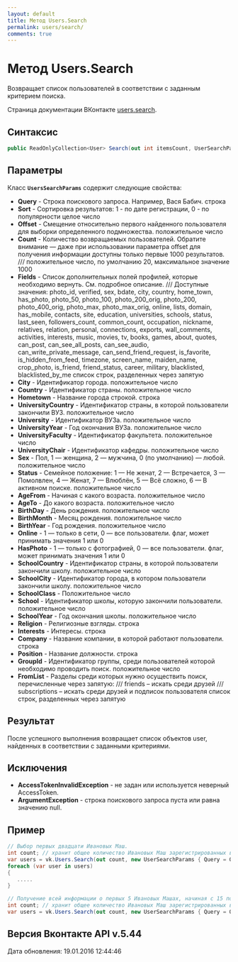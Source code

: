 ```yaml
---
layout: default
title: Метод Users.Search
permalink: users/search/
comments: true
---
```

# Метод Users.Search
Возвращает список пользователей в соответствии с заданным критерием поиска.

Страница документации ВКонтакте [users.search](https://vk.com/dev/users.search).
## Синтаксис
``` csharp
public ReadOnlyCollection<User> Search(out int itemsCount, UserSearchParams @params)
```

## Параметры
Класс **`UsersSearchParams`** содержит следующие свойства:

+ **Query** - Строка поискового запроса. Например, Вася Бабич. строка
+ **Sort** - Сортировка результатов: 1 - по дате регистрации, 0 - по популярности целое число
+ **Offset** - Смещение относительно первого найденного пользователя для выборки определенного подмножества. положительное число
+ **Count** - Количество возвращаемых пользователей. Обратите внимание — даже при использовании параметра offset для получения информации доступны только первые 1000 результатов. 
///  положительное число, по умолчанию 20, максимальное значение 1000
+ **Fields** - Список дополнительных полей профилей, которые необходимо вернуть. См. подробное описание. 
/// Доступные значения: photo_id, verified, sex, bdate, city, country, home_town, has_photo, photo_50, photo_100, photo_200_orig, photo_200, photo_400_orig, photo_max, photo_max_orig, online, lists, domain, has_mobile, contacts, site, education, universities, schools, status, last_seen, followers_count, common_count, occupation, nickname, relatives, relation, personal, connections, exports, wall_comments, activities, interests, music, movies, tv, books, games, about, quotes, can_post, can_see_all_posts, can_see_audio, can_write_private_message, can_send_friend_request, is_favorite, is_hidden_from_feed, timezone, screen_name, maiden_name, crop_photo, is_friend, friend_status, career, military, blacklisted, blacklisted_by_me список строк, разделенных через запятую
+ **City** - Идентификатор города. положительное число
+ **Country** - Идентификатор страны. положительное число
+ **Hometown** - Название города строкой. строка
+ **UniversityCountry** - Идентификатор страны, в которой пользователи закончили ВУЗ. положительное число
+ **University** - Идентификатор ВУЗа. положительное число
+ **UniversityYear** - Год окончания ВУЗа. положительное число
+ **UniversityFaculty** - Идентификатор факультета. положительное число
+ **UniversityChair** - Идентификатор кафедры. положительное число
+ **Sex** - Пол, 1 —  женщина, 2 — мужчина, 0 (по умолчанию) — любой. положительное число
+ **Status** - Семейное положение: 1 — Не женат, 2 — Встречается, 3 — Помолвлен, 4 — Женат, 7 — Влюблён, 5 — Всё сложно, 6 — В активном поиске. положительное число
+ **AgeFrom** - Начиная с какого возраста. положительное число
+ **AgeTo** - До какого возраста. положительное число
+ **BirthDay** - День рождения. положительное число
+ **BirthMonth** - Месяц рождения. положительное число
+ **BirthYear** - Год рождения. положительное число
+ **Online** - 1 — только в сети, 0 — все пользователи. флаг, может принимать значения 1 или 0
+ **HasPhoto** - 1 — только с фотографией, 0 — все пользователи. флаг, может принимать значения 1 или 0
+ **SchoolCountry** - Идентификатор страны, в которой пользователи закончили школу. положительное число
+ **SchoolCity** - Идентификатор города, в котором пользователи закончили школу. положительное число
+ **SchoolClass** - Положительное число
+ **School** - Идентификатор школы, которую закончили пользователи. положительное число
+ **SchoolYear** - Год окончания школы. положительное число
+ **Religion** - Религиозные взгляды. строка
+ **Interests** - Интересы. строка
+ **Company** - Название компании, в которой работают пользователи. строка
+ **Position** - Название должности. строка
+ **GroupId** - Идентификатор группы, среди пользователей которой необходимо проводить поиск. положительное число
+ **FromList** - Разделы среди которых нужно осуществить поиск, перечисленные через запятую: 
/// friends – искать среди друзей 
/// subscriptions – искать среди друзей и подписок пользователя список строк, разделенных через запятую

## Результат
После успешного выполнения возвращает список объектов user, найденных в соответствии с заданными критериями.

## Исключения
+ **AccessTokenInvalidException** - не задан или используется неверный AccessToken.
+ **ArgumentException** - строка поискового запроса пуста или равна значению null.

## Пример
```csharp
// Выбор первых двадцати Ивановых Маш.
int count; // хранит общее количество Ивановых Маш зарегистрированных во ВКонтаке
var users = vk.Users.Search(out count, new UserSearchParams { Query = Query }).ToList();
foreach (var user in users)
{
   .....
}

// Получение всей информации о первых 5 Ивановых Машах, начиная с 15 позиции.
int count; // хранит общее количество Ивановых Маш зарегистрированных во ВКонтаке
var users = vk.Users.Search(out count, new UserSearchParams { Query = Query, Fields = ProfileFields.All, Count = 5, Offset = 15}).ToList();
```

## Версия Вконтакте API v.5.44
Дата обновления: 19.01.2016 12:44:46
